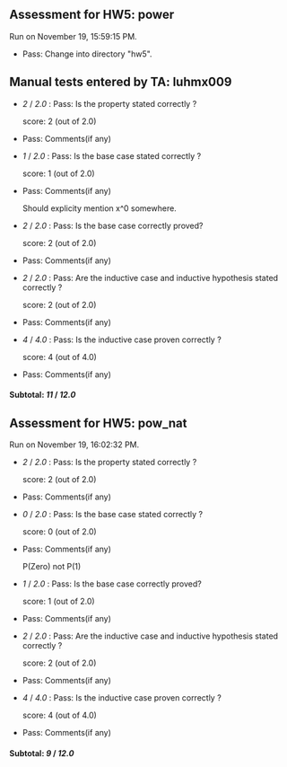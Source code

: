 ## Assessment for HW5: power

Run on November 19, 15:59:15 PM.

+ Pass: Change into directory "hw5".

## Manual tests entered by TA: luhmx009

+  _2_ / _2.0_ : Pass: Is the property stated correctly ?

    score: 2 (out of 2.0)


+ Pass: Comments(if any)

    

+  _1_ / _2.0_ : Pass: Is the base case stated correctly ?

    score: 1 (out of 2.0)


+ Pass: Comments(if any)

    Should explicity mention x^0 somewhere.

+  _2_ / _2.0_ : Pass: Is the base case correctly proved?

    score: 2 (out of 2.0)


+ Pass: Comments(if any)

    

+  _2_ / _2.0_ : Pass: Are the inductive case and inductive hypothesis stated correctly ?

    score: 2 (out of 2.0)


+ Pass: Comments(if any)

    

+  _4_ / _4.0_ : Pass: Is the inductive case proven correctly ?

    score: 4 (out of 4.0)


+ Pass: Comments(if any)

    

#### Subtotal: _11_ / _12.0_

## Assessment for HW5: pow_nat

Run on November 19, 16:02:32 PM.

+  _2_ / _2.0_ : Pass: Is the property stated correctly ?

    score: 2 (out of 2.0)


+ Pass: Comments(if any)

    

+  _0_ / _2.0_ : Pass: Is the base case stated correctly ?

    score: 0 (out of 2.0)


+ Pass: Comments(if any)

    P(Zero) not P(1)

+  _1_ / _2.0_ : Pass: Is the base case correctly proved?

    score: 1 (out of 2.0)


+ Pass: Comments(if any)

    

+  _2_ / _2.0_ : Pass: Are the inductive case and inductive hypothesis stated correctly ?

    score: 2 (out of 2.0)


+ Pass: Comments(if any)

    

+  _4_ / _4.0_ : Pass: Is the inductive case proven correctly ?

    score: 4 (out of 4.0)


+ Pass: Comments(if any)

    

#### Subtotal: _9_ / _12.0_

